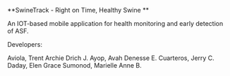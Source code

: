 **SwineTrack - Right on Time, Healthy Swine 
**

An IOT-based mobile application for health monitoring and early detection of ASF.

Developers:

Aviola, Trent Archie Drich J.
Ayop, Avah Denesse E.
Cuarteros, Jerry C.
Daday, Elen Grace
Sumonod, Marielle Anne B.

